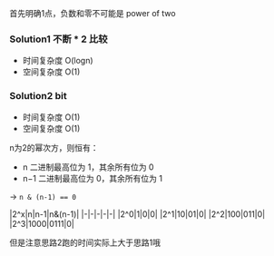 首先明确1点，负数和零不可能是 power of two

### Solution1 不断 * 2 比较

- 时间复杂度 O(logn)
- 空间复杂度 O(1)

### Solution2 bit

- 时间复杂度 O(1)
- 空间复杂度 O(1)

n为2的幂次方，则恒有：

- n 二进制最高位为 1，其余所有位为 0
- n−1 二进制最高位为 0，其余所有位为 1

-> `n & (n-1) == 0`

|2^x|n|n-1|n&(n-1)|
|-|-|-|-|-|
|2^0|1|0|0|
|2^1|10|01|0|
|2^2|100|011|0|
|2^3|1000|0111|0|

但是注意思路2跑的时间实际上大于思路1哦
